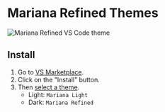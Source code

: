 # Mariana Refined Themes

![Mariana Refined VS Code theme](https://raw.githubusercontent.com/mani-sh-reddy/mariana-refined/main/screenshot.png)

## Install

1. Go to [VS Marketplace](https://marketplace.visualstudio.com/items?itemName=mani-sh-reddy.mariana-replica).
2. Click on the "Install" button.
3. Then [select a theme](https://code.visualstudio.com/docs/getstarted/themes#_selecting-the-color-theme).
    - Light: `Mariana Light`
    - Dark: `Mariana Refined`